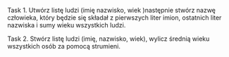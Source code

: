 
Task 1.
Utwórz listę ludzi (imię nazwisko, wiek )następnie stwórz nazwę człowieka, który będzie się składał z pierwszych liter imion, ostatnich liter nazwiska i sumy wieku wszystkich ludzi.

Task 2.
Stwórz listę ludzi (imię, nazwisko, wiek), wylicz średnią wieku wszystkich osób za pomocą strumieni.
